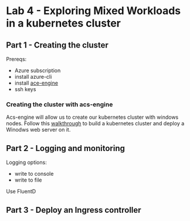 
# Lab 4 - Exploring Mixed Workloads in a kubernetes cluster

## Part 1 - Creating the cluster

Prereqs:

- Azure subscription
- install azure-cli
- install [ace-engine](https://github.com/Azure/acs-engine/releases/latest)
- ssh keys


### Creating the cluster with acs-engine

Acs-engine will allow us to create our kubernetes cluster with windows nodes. Follow this [walkthrough](https://github.com/Azure/acs-engine/blob/master/docs/kubernetes/windows.md) to build a kubernetes cluster and deploy a Winodws web server on it.

## Part 2 - Logging and monitoring

Logging options:

- write to console
- write to file

Use FluentD

## Part 3 - Deploy an Ingress controller